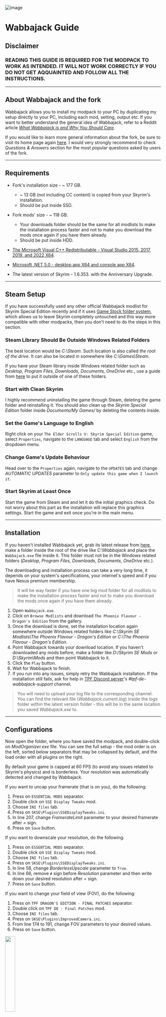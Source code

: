 ![image](images/Banner.webp)

# Wabbajack Guide

## Disclaimer

### READING THIS GUIDE IS REQUIRED FOR THE MODPACK TO WORK AS INTENDED. IT WILL NOT WORK CORRECTLY IF YOU DO NOT GET AQQUAINTED AND FOLLOW ALL THE INSTRUCTIONS.

---

## About Wabbajack and the fork

Wabbajack allows you to install my modpack to your PC by duplicating my setup directly to your PC, including each mod, setting, output etc. 
If you want to better understand the general idea of Wabbajack, refer to a Reddit article 
[_What Wabbajack is and Why You Should Care_](https://www.reddit.com/r/skyrimmods/comments/mbfk5f/what_wabbajack_is_and_why_you_should_care/).

If you would like to learn more general information about the fork, be sure to visit its home page again [here](https://www.nexusmods.com/skyrimspecialedition/mods/51973). 
I would very strongly recommend to check _Questions & Answers_ section for the most popular questions asked by users of the fork.

---

## Requirements

  - Fork's installation size - ~ 177 GB.
    - ~ 13 GB (not including CC content) is copied from your Skyrim's installation.
    - Should be put inside SSD.
  - Fork mods' size - ~ 118 GB.
    - Your downloads folder should be the same for all modlists to make the installation process faster and not to make you download the mods once again 
if you have them already.
    - Should be put inside HDD.
  
  - [The Microsoft Visual C++ Redistributable - Visual Studio 2015, 2017, 2019, and 2022 X64](https://docs.microsoft.com/en-us/cpp/windows/latest-supported-vc-redist?view=msvc-160#visual-studio-2015-2017-2019-and-2022).
  - [Microsoft .NET 5.0 - desktop app X64 and console app X64](https://dotnet.microsoft.com/download/dotnet/5.0/runtime).
  - The latest version of Skyrim - 1.6.353. with the Anniversary Upgrade.

---

## Steam Setup

If you have successfully used any other official Wabbajack modlist for Skyrim Special Edition recently and if it uses [Game Stock folder system](https://github.com/wabbajack-tools/wabbajack/wiki/Keeping-The-Game-Folder-Clean-(via-local-game-installs)), which allows us to leave Skyrim completely untouched and this way more compatible with other modpacks, then you don't need to do the steps in this section.

### Steam Library Should Be Outside Windows Related Folders

The best location would be _C:\Steam_. Such location is also called _the root of the drive_. It can also be located in somewhere like _C:\Games\Steam_.

If you have your Steam library inside Windows related folder such as _Desktop, Program Files, Downloads, Documents, OneDrive_ etc., 
use a guide from [here](https://github.com/LostDragonist/steam-library-setup-tool/wiki/Usage-Guide) to put it outside of one of these folders.

### Start with Clean Skyrim

I highly recommend uninstalling the game through Steam, deleting the game folder and reinstalling it. You should also clean up the _Skyrim Special Edition_ folder inside _Documents/My Games/_ by deleting the contents inside.

### Set the Game's Language to English

Right click on your `The Elder Scrolls V: Skyrim Special Edition` game, select `Properties`, navigate to the `LANGUAGE` tab and select `English` from the dropdown menu.

### Change Game's Update Behaviour

Head over to the `Properties` again, navigate to the `UPDATES` tab and change _AUTOMATIC UPDATES_ parameter to `Only update this game when I launch it`. 

### Start Skyrim at Least Once

Start the game from Steam and and let it do the initial graphics check. Do not worry about this part as the installation will replace this graphics settings. Start the game and exit once you're in the main menu.

---

## Installation

If you haven't installed Wabbajack yet, grab its latest release from [here](https://github.com/wabbajack-tools/wabbajack/releases), make a folder inside the root of the drive like _C:\Wabbajack_ and place the `Wabbajack.exe` file inside it. This folder must not be in the Windows related folders 
(_Desktop, Program Files, Downloads, Documents, OneDrive_ etc.).

The downloading and installation process can take a very long time, it depends on your system's specifications, your internet's speed and if you have Nexus premium membership.
> It will be way faster if you have one big mod folder for all modlists to make the installation process faster and not to make you download the mods once again 
if you have them already.

1. Open `Wabbajack.exe`.
2. Click on `Browse Modlists` and download `The Phoenix Flavour - Dragon's Edition` from the gallery.
3. Once the download is done, set the installation location again somewhere outside Windows related folders like _C:\Skyrim SE Modlists\The Phoenix Flavour - Dragon's Edition_ or _C:\The Phoenix Flavour - Dragon's Edition_. 
4. Point Wabbajack towards your download location. If you haven't downloaded any mods before, make a folder like _D:/Skyrim SE Mods_ or _D:\Skyrim\Mods_ and 
then point Wabbajack to it.
5. Click the `Play` button.
6. Wait for Wabbajack to finish.
7. If you run into any issues, simply retry the Wabbajack installation. If the installation still fails, 
ask for help in [TPF Discord server](https://discord.gg/fBFpdPuK)'s _#tpf-de-wabbajack-support_ channel. 
> You will need to upload your log file to the corresponding channel. 
You can find the relevant file (_Wabbajack.current.log_) inside the _logs_ folder within the latest version folder - this will be in the same location you saved _Wabbajack.exe_ to.

---

## Configurations

Now open the folder, where you have saved the modpack, and double-click on _ModOrganizer.exe_ file. You can see the full setup - the mod order is on the left, sorted below separators that may be collapsed by default, and the load order with all plugins on the right.

By default your game is capped at 60 FPS (to avoid any issues related to Skyrim's physics) and is borderless. Your resolution was automatically detected and changed by Wabbajack.

If you want to uncap your framerate (that is on you), do the following:

1. Press on `ESSENTIAL MODS` separator.
2. Double click on `SSE Display Tweaks` mod.
3. Choose `INI files` tab.
4. Press on `SKSE\Plugins\SSEDisplayTweaks.ini`.
5. In line 207, change _FramerateLimit_ parameter to your desired framerate after _=_ sign.
7. Press on `Save` button.

If you want to downscale your resolution, do the following:

1. Press on `ESSENTIAL MODS` separator.
2. Double click on `SSE Display Tweaks` mod.
3. Choose `INI files` tab.
4. Press on `SKSE\Plugins\SSEDisplayTweaks.ini`.
5. In line 58, change _BorderlessUpscale_ parameter to `True`.
6. In line 66, remove `#` sign before _Resolution_ parameter and then write down your desired resolution after _=_ sign.
7. Press on `Save` button.

If you want to change your field of view (FOV), do the following:

1. Press on `TPF DRAGON'S EDITION - FINAL PATCHES` separator.
2. Double click on `TPF DE - Final Patches` mod.
3. Choose `INI files` tab.
4. Press on `SKSE\Plugins\ImprovedCamera.ini`.
5. From line 174 to 191, change FOV parameters to your desired values.
6. Press on `Save` button.

<p>
    <img width="25%" src="https://user-images.githubusercontent.com/37147270/153157130-5fa2ffc8-8770-4b9a-8565-a0e564af2542.png" /> 
</p>

---

Some of the mods inside Mod Organizer are disabled by default in the modpack. Some of these are:
  - _Blade and Bunt - Vanilla Difficulty Modifiers_ in TPF's _Combat & Encounters_ section, because it makes the game easier and less interesting. If you find the combat of the game too difficult even after tweaking the game's difficulty, you are free to enable the mod by clicking on a rectangle right next to its name on the left side of MO2, but then you will also need to put its plugin right next after Blade and Blunt's plugin _BladeandBlunt.esp_ on the right side of MO2 by simply dragging it.
  - All the mods in _WIDESCREEN SUPPORT_ section, because obviosuly only a few have those huge monitors. If you are actually one of them, enable all the mods under this section and you are done.
> Do not touch any other disabled mods for now.

Finally we are ready to open and finish configuring the game. Above the load order (in the right pane), you can see the executables drop-down. Very likely _The Phoenix Flavour - Dragon's Edition_ was already selected here, so you can start the game by clicking _Run_.

---

## In-Game Adjustments

And now we are ready to jump into the game.

There are some charcter presets available for your walkthrough. To use them, choose `Presets` option in the top right side of the character creation menu,
then press `F9` button to load available presets and then choose the desired one according to the race and the gender you have choosen for the character.

If you want to make your character on your own, at first we need to activate our character's high poly head (much more detailed head than the vanilla one, 
which you can also shape in much more ways) in character creation menu and then our hair, brows (and/or scars, beard) will look excellent on us.

<p align="center">
    <img width="50%" src="https://user-images.githubusercontent.com/37147270/151776057-aaa74ddf-396d-4bc4-9c83-18be28950be6.png" /> 
</p>

Then customize your character to your heart's content (while being reasonable). Hair with physics for women are obtainable by choosing hair with _KSHairdosSMP.esp_ near their name.
<p align="center">
    <img width="75%" src="https://user-images.githubusercontent.com/37147270/151706652-f8f91309-203f-4b10-a975-8be565db54fd.png" /> 
</p>
If you want to use hair with physics for men, you will find instructions on how to get them a bit later. For better results with those, equip bald hair style now.

---

After you get control over movements of your character, don’t go anywhere right away. 
It will be awesome if you wait for a pop-up about finishing things setting up to appear before doing anything else.
Don't be scared if you saw parts of your body during the movement (and/or after you finished creating your character), that will go away, when you will regain full control of your character.

After talking with Ralof or Hadvar, you can turn on the following mods to decide if you would want to use them. They affect just the visual side of the game. 
If you aren't a fan, just press the same button once again to turn them off. 

**Improved Camera** - Press your `F` key to toggle between the first and the third person view. If you accidentally used a mouse wheel to try to do that, use the same wheel in the opposite direction to disable the headbobbing feature. 
* **Look What You See** - Press your `V` key.
> A headtracking mod. Can be seen in action in the third person view.
* **Equipment Toggle** - Press `Page Down` button to toggle your heagear's visibility off and on.
* **Animated Shouts** - Press your `right Alt` key.
> You will be able to see this mod in action only after getting your first shout. Have left a tip about these 4 mods in my gameplay guide for the fork too if you forget about them.

Also we have toggable compass, so feel free to press `X` key to turn it on and off when you need that.

Some quick tips before the end:

* **About the option to remove your tail** - It is weird, but you will actually need to equip another tail to get rid from... "them both". To get the tail, open your inventory and in misc item section find an item called `AddItemMenu` and click on it. Another menu with 4 items will pop up. Grab an item with a search option. Then open your inventory and use the item with the search option. Type `tail` in AddItemMenu's searcher. Choose the mod's plugin and grab your tail. Then equip it like gear and your tail will be gone.
* **About hair with physics for men** - You will need to use AddItemMenu again, but this time type the word `hair`.
* **About ENB** - `F10` button toggles the ENB effect, `F11` opens the ENB GUI, `F7` toggles an FPS counter. Feel free to make screenshots with Steam by using `F12`.
> If the ENB isn't for you and you want to change it, delete modpack's _enbseries_ folder and _enbseries.ini_ file from the fork's _Stock Game_ folder and replace with the ones from your desired ENB.
* **About fast travelling** - By default fast travel is disabled, because it becomes much more interesting that way (you travel and discover much more) and there are plenty of ways to travel around - as in vanilla (horses, carriages, boats), paragliding, spells and another mean, which is tied to a quest (don't want to spoil that). If you still aren't sold, feel free to reenable it by disabling _Disable Fast Travel SKSE - No Janky Map UI_ mod under the _INTERFACE EXTENDED_ separator.

---

**And some important info.** _Note_ in the Bannered Mare can be activated **only** after 5 in-game days after you have finished the main quest _Unbound_.

Also a reminder that the modlist uses a mod called _End Times_, which will **end the game** if don't finish the main quest line by default in one in-game year (approximately **18 real life days, that means 432 real life hours**). Go into the mod's mod configuration menu and lock the slider not to be tempted to change the final date all time. 
That should be enough (and even feels right somehow) to do many other things in between saving the world for the first time. 
And don't worry - **the game won't end if you finish the main quest**. You can always enter into MCM again to see how much time you have left. Be sure to remember.

---

## Thank You

And that's it! You are ready for the action.

If you have any questions following these instructions, something doesn't allow you to finish the setup (but before that you have actually checked you have all the requirements for the fork) or if you find a typo or any other mistake in the documentation, 
feel free to report in [TPF Discord server](https://discord.gg/Kmv898u4)'s _#tpf-de-wabbajack-support_ channel. 
If you have experienced a bug during your walkthrough, jump in [*Reporting Bugs*](BUGS.md) section first.

If you want to learn more about what the modpack offers and what actually many of the mods do, check my [gameplay guide](GAMEPLAY.md). 

If you would like to make any recommendations after looking into what the modlist has to offer or to give me an advice, 
please use _Posts_ feature on Nexus or use _#tpf-de-feedback_ on TPF's Discord server. Suggestions on how to improve the documentation are also welcome on GitHub.
Before asking additional questions be sure to check the gameplay guide mentioned before and the _Questions & Answers_ section on Nexus.

If you want to help me, don't forget to endorse the fork’s page on Nexus and write something positive for me to read (I am happy to hear from people in Discord too). 
If you want to help even more, you can donate by pressing the button right below. 

[![ko-fi](https://ko-fi.com/img/githubbutton_sm.svg)](https://ko-fi.com/H2H6ABHYO)

I will post about updates for the modpack in both TPF's and Wabbajack's Discord servers.

If you just want to chat, share your beautiful screenshots, builds or performance parameters, I am still happy to see you around on Nexus and in Discord. :)
